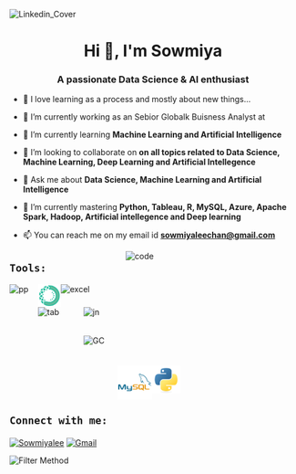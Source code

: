 ![Linkedin_Cover](https://media.licdn.com/dms/image/D4D16AQHAFCagx9kJuA/profile-displaybackgroundimage-shrink_350_1400/0/1680262091689?e=1686182400&v=beta&t=DP5YgY_FVvomWXe78qq0WkLOe2Dz2V56SLIiXrbP83g)

<h1 align="center">Hi 👋, I'm Sowmiya </h1>
<h3 align="center">A passionate Data Science & AI enthusiast</h3>

- 🌱 I love learning as a process and mostly about new things...

- 🔭 I’m currently working as an Sebior Globalk Buisness Analyst at <a href="https://upload.wikimedia.org/wikipedia/commons/thumb/a/ad/HP_logo_2012.svg/1200px-HP_logo_2012.svg.png" alt="Sowmiya" height="20" width="60" /></a>

- 🌱 I’m currently learning **Machine Learning and Artificial Intelligence**

- 👯 I’m looking to collaborate on **on all topics related to Data Science, Machine Learning, Deep Learning and Artificial Intellegence**

- 💬 Ask me about **Data Science, Machine Learning and Artificial Intelligence**

- 🌱 I’m currently mastering **Python, Tableau, R, MySQL, Azure, Apache Spark, Hadoop, Artificial intellegence and Deep learning**

- 📫 You can reach me on my email id **sowmiyaleechan@gmail.com**

<img align="right" alt="code"  height="200" width="300" src = "https://media.tenor.com/2SeTinGEKNQAAAAd/codelikeagirl.gif">

## `Tools:`
<img align="left" src="https://user-images.githubusercontent.com/94888819/179538709-781ca826-4b36-42e7-aeda-ad6b07e719ea.png" alt="pp" width="50" height="50" /> </a>

<img align="left" alt="Anaconda" height="40" src="https://raw.githubusercontent.com/habc0d3r/images-repo/master/icons8-anaconda.svg" />

<img align="left" alt="excel" height="40" src="https://d3j0t7vrtr92dk.cloudfront.net/stembakuniversity/1616519913_png-clipart-microsoft-excel-computer-icons-microsoft-template-angle-removebg-preview.png" />

<img align="left" src="https://user-images.githubusercontent.com/94888819/179531328-610ccc8c-11cc-40cf-82dc-5902d473b7e1.png" alt="tab" width="80" height="80"/> </a>

<img align="left" alt="jn" height="50" src="https://user-images.githubusercontent.com/94888819/179537708-2241ab23-8c86-40c6-8fa9-f3979be75ade.png" width="60" height="60"/> </a>

<img align="left" src="https://user-images.githubusercontent.com/94888819/179532814-fa9beb8f-0fd6-4160-8d47-650af59c58a1.png" alt="GC" width="60" height="60"/>

<img align="left" src="https://raw.githubusercontent.com/devicons/devicon/master/icons/mysql/mysql-original-wordmark.svg" alt="mysql" width="60" height="60"/>

<img src="https://raw.githubusercontent.com/devicons/devicon/master/icons/python/python-original.svg" alt="python" width="50" height="50"/> </a> 
</p>

## `Connect with me:`
<p align="left">
<a href="https://www.linkedin.com/in/sowmiya-kumaresan-15b624100/" target="blank"><img align="center" src="https://img.icons8.com/color/344/linkedin-circled--v1.png" alt="Sowmiyalee" height="60" width="60" /></a>
<a href="sowmiyaleechan@gmail.com" target="blank"><img align="center" src="https://raw.githubusercontent.com/BEPb/BEPb/master/assets/gmail.svg" alt="Gmail" height="40" width="40" /></a>
</p>

![Filter Method](https://static.wixstatic.com/media/3e99b9_f53a1cab95ae4dfd938a1bf6a1a62f49~mv2.gif)
